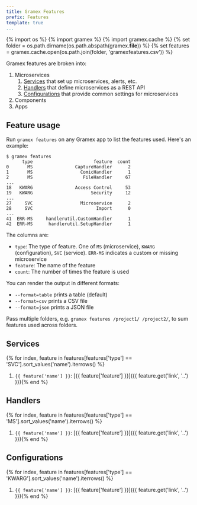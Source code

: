 ```yaml
---
title: Gramex Features
prefix: Features
template: true
...
```


{% import os %}
{% import gramex %}
{% import gramex.cache %}
{% set folder = os.path.dirname(os.path.abspath(gramex.__file__)) %}
{% set features = gramex.cache.open(os.path.join(folder, 'gramexfeatures.csv')) %}

Gramex features are broken into:

1. Microservices
   1. [Services](#services) that set up microservices, alerts, etc.
   2. [Handlers](#handlers) that define microservices as a REST API
   3. [Configurations](#configurations) that provide common settings for microservices
2. Components
3. Apps

## Feature usage

Run `gramex features` on any Gramex app to list the features used.
Here's an example:

```text
$ gramex features
      type                       feature  count
0       MS                CaptureHandler      2
1       MS                  ComicHandler      1
2       MS                   FileHandler     67
...
18   KWARG                Access Control     53
19   KWARG                      Security     12
...
27     SVC                  Microservice      2
28     SVC                        Import      0
...
41  ERR-MS     handlerutil.CustomHandler      1
42  ERR-MS      handlerutil.SetupHandler      1
```

The columns are:

- `type`: The type of feature. One of `MS` (microservice), `KWARG` (configuration), `SVC` (service).
  `ERR-MS` indicates a custom or missing microservice
- `feature`: The name of the feature
- `count`: The number of times the feature is used

You can render the output in different formats:

- `--format=table` prints a table (default)
- `--format=csv` prints a CSV file
- `--format=json` prints a JSON file

Pass multiple folders, e.g. `gramex features /project1/ /project2/`, to sum features used across folders.

## Services

{% for index, feature in features[features['type'] == 'SVC'].sort_values('name').iterrows() %}

1. `{{ feature['name'] }}`: [{{ feature['feature'] }}]({{ feature.get('link', '..') }}){% end %}

## Handlers

{% for index, feature in features[features['type'] == 'MS'].sort_values('name').iterrows() %}

1. `{{ feature['name'] }}`: [{{ feature['feature'] }}]({{ feature.get('link', '..') }}){% end %}

## Configurations

{% for index, feature in features[features['type'] == 'KWARG'].sort_values('name').iterrows() %}

1. `{{ feature['name'] }}`: [{{ feature['feature'] }}]({{ feature.get('link', '..') }}){% end %}
